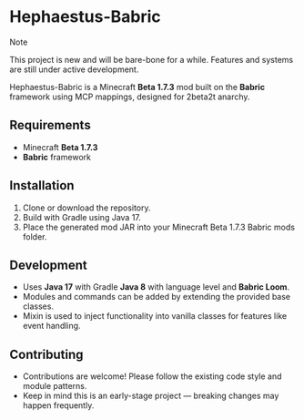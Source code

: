 # Hephaestus-Babric

> [!NOTE]
> This project is new and will be bare-bone for a while. Features and systems are still under active development.

Hephaestus-Babric is a Minecraft **Beta 1.7.3** mod built on the **Babric** framework using MCP mappings, designed for 2beta2t anarchy.

## Requirements

* Minecraft **Beta 1.7.3**
* **Babric** framework

## Installation

1. Clone or download the repository.
2. Build with Gradle using Java 17.
3. Place the generated mod JAR into your Minecraft Beta 1.7.3 Babric mods folder.

## Development

* Uses **Java 17** with Gradle **Java 8** with language level and **Babric Loom**.
* Modules and commands can be added by extending the provided base classes.
* Mixin is used to inject functionality into vanilla classes for features like event handling.

## Contributing

* Contributions are welcome! Please follow the existing code style and module patterns.
* Keep in mind this is an early-stage project — breaking changes may happen frequently.
